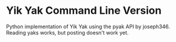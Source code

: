Yik Yak Command Line Version
==============

Python implementation of Yik Yak using the pyak API by joseph346. Reading yaks works, but posting doesn't work yet.
